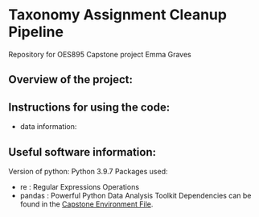 # Taxonomy Assignment Cleanup Pipeline
Repository for OES895 Capstone project
Emma Graves


## Overview of the project:


## Instructions for using the code:
- data information: 


## Useful software information:
Version of python: Python 3.9.7
Packages used: 
- re : Regular Expressions Operations
- pandas : Powerful Python Data Analysis Toolkit
Dependencies can be found in the [Capstone Environment File](https://github.com/emmag-raves/Capstone_Project/blob/main/Capstone_environment.yml).
